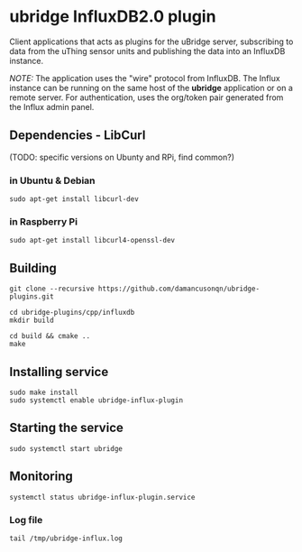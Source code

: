 # ubridge InfluxDB2.0 plugin
Client applications that acts as plugins for the uBridge server, subscribing to data from the uThing sensor units and publishing the data into an InfluxDB instance.

*NOTE:* The application uses the "wire" protocol from InfluxDB. The Influx instance can be running on the same host of the __ubridge__ application or on a remote server. For authentication, uses the org/token pair generated from the Influx admin panel.

## Dependencies - LibCurl 
(TODO: specific versions on Ubunty and RPi, find common?)
### in Ubuntu & Debian
```
sudo apt-get install libcurl-dev 
```

### in Raspberry Pi
```
sudo apt-get install libcurl4-openssl-dev
```

## Building
```
git clone --recursive https://github.com/damancusonqn/ubridge-plugins.git

cd ubridge-plugins/cpp/influxdb
mkdir build 

cd build && cmake ..
make
```
## Installing service
```
sudo make install
sudo systemctl enable ubridge-influx-plugin
```
## Starting the service
```
sudo systemctl start ubridge
```
## Monitoring
```
systemctl status ubridge-influx-plugin.service
```
### Log file
```
tail /tmp/ubridge-influx.log
```
